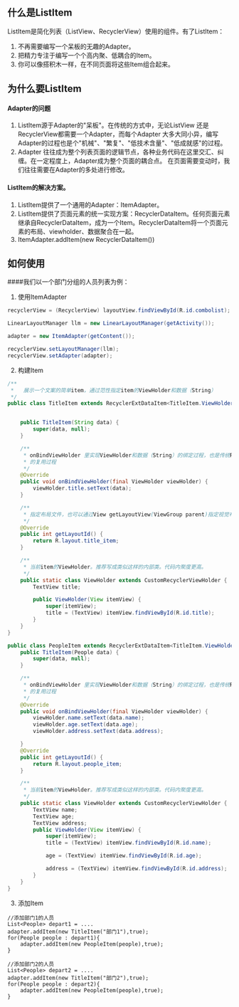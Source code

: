 ## 什么是ListItem
ListItem是简化列表（ListView、RecyclerView）使用的组件。有了ListItem：
1. 不再需要编写一个呆板的无趣的Adapter。
2. 把精力专注于编写一个个高内聚、低耦合的Item。
3. 你可以像搭积木一样，在不同页面将这些Item组合起来。

## 为什么要ListItem
#### Adapter的问题
1. ListItem源于Adapter的"呆板"。在传统的方式中，无论ListView 还是 RecyclerView都需要一个Adapter，而每个Adapter
大多大同小异，编写Adapter的过程也是个"机械"、"繁复"、"低技术含量"、"低成就感"的过程。
2. Adapter 往往成为整个列表页面的逻辑节点，各种业务代码在这里交汇、纠缠。在一定程度上，Adapter成为整个页面的耦合点。
在页面需要变动时，我们往往需要在Adapter的多处进行修改。
#### ListItem的解决方案。
1. ListItem提供了一个通用的Adapter：ItemAdapter。
2. ListItem提供了页面元素的统一实现方案：RecyclerDataItem。任何页面元素继承自RecyclerDataItem，成为一个Item。RecyclerDataItem将一个页面元素的布局、viewholder、数据聚合在一起。
3. ItemAdapter.addItem(new RecyclerDataItem())



## 如何使用
####我们以一个部门分组的人员列表为例：

1. 使用ItemAdapter
```java
recyclerView = (RecyclerView) layoutView.findViewById(R.id.combolist);

LinearLayoutManager llm = new LinearLayoutManager(getActivity());

adapter = new ItemAdapter(getContent());

recyclerView.setLayoutManager(llm);
recyclerView.setAdapter(adapter);


```

2. 构建Item
``` java
/**
 *   展示一个文案的简单item，通过范性指定item的ViewHolder和数据（String）
 */
public class TitleItem extends RecyclerExtDataItem<TitleItem.ViewHolder, String> {


    public TitleItem(String data) {
        super(data, null);
    }

    /**
     * onBindViewHolder 里实现ViewHolder和数据（String）的绑定过程，也是传统RecyclerView
     * 的复用过程
     */
    @Override
    public void onBindViewHolder(final ViewHolder viewHolder) {
        viewHolder.title.setText(data);
    }

    /**
     * 指定布局文件，也可以通过View getLayoutView(ViewGroup parent)指定视觉布局。
     */
    @Override
    public int getLayoutId() {
        return R.layout.title_item;
    }

    /**
     * 当前item的ViewHolder。推荐写成类似这样的内部类。代码内聚度更高。
     */
    public static class ViewHolder extends CustomRecyclerViewHolder {
        TextView title;

        public ViewHolder(View itemView) {
            super(itemView);
            title = (TextView) itemView.findViewById(R.id.title);
        }
    }
}

public class PeopleItem extends RecyclerExtDataItem<TitleItem.ViewHolder, People> {
    public TitleItem(People data) {
        super(data, null);
    }

    /**
     * onBindViewHolder 里实现ViewHolder和数据（String）的绑定过程，也是传统RecyclerView
     * 的复用过程
     */
    @Override
    public void onBindViewHolder(final ViewHolder viewHolder) {
        viewHolder.name.setText(data.name);
        viewHolder.age.setText(data.age);
        viewHolder.address.setText(data.address);

    }
    @Override
    public int getLayoutId() {
        return R.layout.people_item;
    }

    /**
     * 当前item的ViewHolder。推荐写成类似这样的内部类。代码内聚度更高。
     */
    public static class ViewHolder extends CustomRecyclerViewHolder {
        TextView name;
        TextView age;
        TextView address;
        public ViewHolder(View itemView) {
            super(itemView);
            title = (TextView) itemView.findViewById(R.id.name);

            age = (TextView) itemView.findViewById(R.id.age);

            address = (TextView) itemView.findViewById(R.id.address);
        }
    }
}

```

3. 添加Item

```
//添加部门1的人员
List<People> depart1 = ....
adapter.addItem(new TitleItem("部门1"),true);
for(People people : depart1){
    adapter.addItem(new PeopleItem(people),true);
}

//添加部门2的人员
List<People> depart2 = ....
adapter.addItem(new TitleItem("部门2"),true);
for(People people : depart2){
    adapter.addItem(new PeopleItem(people),true);
}

```

